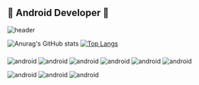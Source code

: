 ## 📱 Android Developer 📱


![header](https://capsule-render.vercel.app/api?type=rounded&color=auto&height=100&section=header&text=HyeonSeong-P&fontSize=60)

<!--
**HyeonSeong-P/HyeonSeong-P** is a ✨ _special_ ✨ repository because its `README.md` (this file) appears on your GitHub profile.

Here are some ideas to get you started:

- 🔭 I’m currently working on ...
- 🌱 I’m currently learning ...
- 👯 I’m looking to collaborate on ...
- 🤔 I’m looking for help with ...
- 💬 Ask me about ...
- 📫 How to reach me: ...
- 😄 Pronouns: ...
- ⚡ Fun fact: ...
-->

![Anurag's GitHub stats](https://github-readme-stats.vercel.app/api?username=HyeonSeong-P&show_icons=true&count_private=true&theme=gruvbox)
[![Top Langs](https://github-readme-stats.vercel.app/api/top-langs/?username=HyeonSeong-P&layout=compact&theme=gruvbox)](https://github.com/anuraghazra/github-readme-stats)
###

<img alt="android" src ="https://img.shields.io/badge/Android-3DDC84.svg?&style=for-the-badge&logo=Android&logoColor=white"/> <img alt="android" src ="https://img.shields.io/badge/Android Studio-3DDC84.svg?&style=for-the-badge&logo=Android Studio&logoColor=white"/>
<img alt="android" src ="https://img.shields.io/badge/Kotlin-7F52FF.svg?&style=for-the-badge&logo=Kotlin&logoColor=white"/>
<img alt="android" src ="https://img.shields.io/badge/JAVA-4479A1.svg?&style=for-the-badge&logo=JAVA&logoColor=white"/>
<img alt="android" src ="https://img.shields.io/badge/Git-F05032.svg?&style=for-the-badge&logo=Git&logoColor=white"/>
<img alt="android" src ="https://img.shields.io/badge/GitKraken-179287.svg?&style=for-the-badge&logo=GitKraken&logoColor=white"/>

<img alt="android" src ="https://img.shields.io/badge/C-A8B9CC.svg?&style=for-the-badge&logo=C&logoColor=white"/> <img alt="android" src ="https://img.shields.io/badge/C++-00599C.svg?&style=for-the-badge&logo=C++&logoColor=white"/>
<img alt="android" src ="https://img.shields.io/badge/Python-3776AB.svg?&style=for-the-badge&logo=Python&logoColor=white"/>


